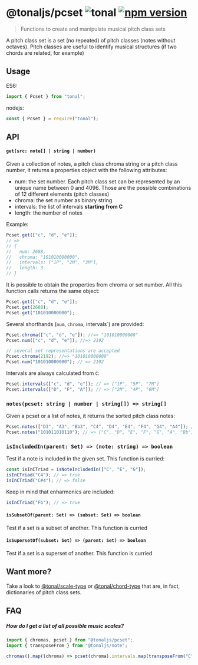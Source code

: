 # @tonaljs/pcset ![tonal](https://img.shields.io/badge/@tonaljs-pcset-yellow.svg?style=flat-square) [![npm version](https://img.shields.io/npm/v/@tonaljs/pcset.svg?style=flat-square)](https://www.npmjs.com/package/@tonaljs/pcset)

> Functions to create and manipulate musical pitch class sets

A pitch class set is a set (no repeated) of pitch classes (notes without octaves). Pitch classes are useful to identify musical structures (if two chords are related, for example)

## Usage

ES6:

```js
import { Pcset } from "tonal";
```

nodejs:

```js
const { Pcset } = require("tonal");
```

## API

#### `get(src: note[] | string | number)`

Given a collection of notes, a pitch class chroma string or a pitch class number, it returns a properties object with the following attributes:

- num: the set number. Each pitch class set can be represented by an unique name between 0 and 4096. Those are the possible combinations of 12 different elements (pitch classes)
- chroma: the set number as binary string
- intervals: the list of intervals **starting from C**
- length: the number of notes

Example:

```js
Pcset.get(["c", "d", "e"]);
// =>
// {
//   num: 2688,
//   chroma: "101010000000",
//   intervals: ["1P", "2M", "3M"],
//   length: 3
// }
```

It is possible to obtain the properties from chroma or set number. All this function calls returns the same object:

```js
Pcset.get(["c", "d", "e"]);
Pcset.get(2688);
Pcset.get("101010000000");
```

Several shorthands (`num`, `chroma`, intervals`) are provided:

```js
Pcset.chroma(["c", "d", "e"]); //=> "101010000000"
Pcset.num(["c", "d", "e"]); //=> 2192

// several set representations are accepted
Pcset.chroma(2192); //=> "101010000000"
Pcset.num("101010000000"); // => 2192
```

Intervals are always calculated from `C`:

```js
Pcset.intervals(["c", "d", "e"]); // => ["1P", "5P", "7M"]
Pcset.intervals(["D", "F", "A"]); // => ["2M", "4P", "6M"]
```

### `notes(pcset: string | number | string[]) => string[]`

Given a pcset or a list of notes, it returns the sorted pitch class notes:

```js
Pcset.notes(["D3", "A3", "Bb3", "C4", "D4", "E4", "F4", "G4", "A4"]); // => ["C", "D", "E", "F", "G", "A", "Bb"]
Pcset.notes("101011010110"); // => ["C", "D", "E", "F", "G", "A", "Bb"]
```

### `isIncludedIn(parent: Set) => (note: string) => boolean`

Test if a note is included in the given set. This function is curried:

```js
const isInCTriad = isNoteIncludedIn(["C", "E", "G"]);
isInCTriad("C4"); // => true
isInCTriad("C#4"); // => false
```

Keep in mind that enharmonics are included:

```js
isInCTriad("Fb"); // => true
```

#### `isSubsetOf(parent: Set) => (subset: Set) => boolean`

Test if a set is a subset of another. This function is curried

#### `isSupersetOf(subset: Set) => (parent: Set) => boolean`

Test if a set is a superset of another. This function is curried

## Want more?

Take a look to [@tonal/scale-type](https://github.com/tonaljs/tonal/tree/main/packages/scale-type) or [@tonal/chord-type](https://github.com/tonaljs/tonal/tree/main/packages/chord-type) that are, in fact, dictionaries of pitch class sets.

## FAQ

##### How do I get a list of all possible music scales?

```js
import { chromas, pcset } from "@tonaljs/pcset";
import { transposeFrom } from "@tonaljs/note";

chromas().map((chroma) => pcset(chroma).intervals.map(transposeFrom("C")));
```
